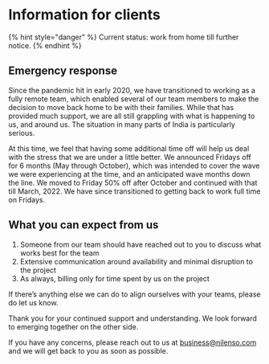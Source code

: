# Information for clients

{% hint style="danger" %}
Current status: work from home till further notice.
{% endhint %}

## Emergency response

Since the pandemic hit in early 2020, we have transitioned to working as a fully remote team, which enabled several of our team members to make the decision to move back home to be with their families. While that has provided much support, we are all still grappling with what is happening to us, and around us. The situation in many parts of India is particularly serious.

At this time, we feel that having some additional time off will help us deal with the stress that we are under a little better. We announced Fridays off for 6 months (May through October), which was intended to cover the wave we were experiencing at the time, and an anticipated wave months down the line. We moved to Friday 50% off after October and continued with that till March, 2022. We have since transitioned to getting back to work full time on Fridays.

## What you can expect from us

1. Someone from our team should have reached out to you to discuss what works best for the team
2. Extensive communication around availability and minimal disruption to the project
3. As always, billing only for time spent by us on the project

If there’s anything else we can do to align ourselves with your teams, please do let us know.

Thank you for your continued support and understanding. We look forward to emerging together on the other side.

If you have any concerns, please reach out to us at business@nilenso.com and we will get back to you as soon as possible.
